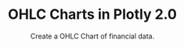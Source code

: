 ---
layout: tutorial-single_layout
title: OHLC Charts in Plotly 2.0
subtitle: Create a OHLC Chart of financial data.
permalink: /make-a-ohlc/
imageurl: ../static/images/make-a-ohlc/ohlc-thimb.PNG
state: active
tags: financial
order: 2
meta_description: A tutorial on how to make a OHLC chart in Plotly 2.0.
popularity: featured
carouselimageurl:
actioncall: How to make a OHLC chart in Plotly 2.0
actioncall-url: https://plot.ly/create/?fid=plotly2_demo%3A307

otherlang: Know how to program? See how to create this in [Python](https://plot.ly/python/ohlc-charts/) or [R](https://plot.ly/r/ohlc-charts/).

live-graph: <iframe width="900" height="800" frameborder="0" scrolling="no" src="//plot.ly/~plotly2_demo/307.embed"></iframe>
live-graph-image:

steps:
 - title: Try an Example
   sub-steps:
    - copy: "You can use the data featured in this tutorial by clicking on 'Open This Data in Plotly' on the left-hand side. It'll open in your workspace."
      img: "![Open data](../static/images/enter-data-in-the-grid/open-this-data.png)"
 
 - title: Add Your Data to Plotly
   sub-steps:
    - copy: "Head to Plotly’s new online [workspace](https://plot.ly/create) and add your data. You have the option of typing directly in the grid, uploading your file, or entering a URL of an online dataset. Plotly accepts .xls, .xlsx, or .csv files. For more information on how to enter your data, see [this](http://help.plot.ly/add-data-to-the-plotly-grid/) tutorial."
    - copy: "For this tutorial, we have decided to upload the data via a URL. More specifically, the Apple stock activity dataset from GitHub."
      img: "![Import Data](../static/images/make-a-ohlc/import-data-url.png)"

 - title: Create Your Chart
   sub-steps:
    - copy: "After adding your own data, go to GRAPH on the left-hand side, then 'Create'. Click 'Chart Type', then choose 'OHLC Chart' in the 'Financial' column."
      img: "![Choose chart main](../static/images/make-a-ohlc/choose-chart-main.png)"
    - copy: "On the left-hand side, in the trace panel, you can assign each variable. You should then fill out the X, Open, High, Low, and Close dropdown to create the plot."
      img: "![Adding data](../static/images/make-a-ohlc/trace-panel.png)"

 - title: Style a Chart
   sub-steps:
    - copy: "Plotly 2.0 allows you to style the traces, layout, annotations, axes, legend, and more. To start customizing, click on STYLE on the left-hand side."
    - copy: "To change the line color, fill color, or line thickness for either increasing or decreasing values, click on ‘Traces’ under the same STYLE tab. Note that certain colors and typeface are only available with a PRO subscription. Click [here](https://plot.ly/products/cloud/) to upgrade!" 
      img: "![Color panel](../static/images/make-a-ohlc/trace-colors.png)"

    - copy: "To add or change the title, simply click the title on the plot and an editable text box will appear. Alternatively, you can select ‘Layout’ under the STYLE tab and then select ‘Title and Fonts’. Here, you ought to see a text box where you can add, or edit, the title. Additionally, you can customise the text by changing the typeface, size, color, or write in HTML or even LaTeX."
      img: "![Title](../static/images/make-a-ohlc/titles.png)"
    
    - copy: "In Plotly 2,0 you can customise the legend’s text, position, orientation, color, and visibility. For this tutorial we will edit the text, change the orientation, and legend position. Again, under the STYLE tab select ‘Legend’, which will then open the legend panel. Here, we will change the orientation and position in 3 stages. (1) Under the title orientation click the ‘Horizontal’ button; (2) Below the title Positioning enter the X Position as 0.5 and the Y Position as 1; (3) Click the setting icon located next the title Positioning and select ‘Center’ to set the x position coordinate as the center of the legend text. Lastly, to edit the text, simply click the legend text in the plot (similar to editing the pot title) and an editable text box will appear."
    - copy: "The next few features are somewhat unique to financial charts, well at least time series data. You have the option of using either, both, or neither"
      img: "![Legend](../static/images/make-a-ohlc/legend.png)"
    
    - copy: "Like previously, under the STYLE tab select ‘Axes, which will open multiple panel options; then ‘Range Slider’.  Here you have the option toggle visibility, make adjustments to height, border width, and background or border color. For this tutorial, we have left all setting to default."
    - copy: "It is also important to note, that you can control the range slider by simply clicking and dragging the cursor from either end."
      img: "![Range Slider](../static/images/make-a-ohlc/rangeslider.png)"
    
    - copy: "The second feature is Timescale Buttons – buttons that can be clicked and update the plot to specific date range. Similar to ‘Range Selector’, ‘Timescale Buttons’ can be found in the ‘Axes’ option under the STYLE tab.  In the ‘Timescale Buttons’ panel click the blue ‘+ Button’ to add a timescale button. Here, you have the option to toggle visibility, make adjustments to height, border width, and background or border color. More importantly, in the top box inside the panel you can set the label, customise the step (i.e. month etc.), count (how many months, years, etc.), and the stepmode (backward etc.). For this tutorial, we have selected one month backward from the most recent date. Also note, that a reset button is added by default."
      img: "![Timescale Buttons](../static/images/make-a-ohlc/timescale-buttons.png)"

 - title: Save and Share
   sub-steps:
    - copy: "Your chart is now done! Click SAVE on the left-hand side."
      img: "![Save main](../static/images/make-a-ohlc/save.png)"
    - copy: "After giving your file a name, select your PLOT and DATA as 'Public' or 'Private'. For more information on how sharing works, including the difference between private, public and secret sharing, visit [this](http://help.plot.ly/save-share-and-export-in-plotly/) page."
      img: "![Save pop-up](../static/images/make-a-ohlc/save-popup.png)"
---